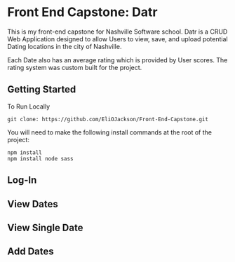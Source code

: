 # Front End Capstone: Datr
This is my front-end capstone for Nashville Software school. Datr is a CRUD Web Application designed to allow Users to view, save, and upload potential Dating locations in the city of Nashville.

Each Date also has an average rating which is provided by User scores. The rating system was custom built for the project. 

## Getting Started

To Run Locally
```
git clone: https://github.com/EliOJackson/Front-End-Capstone.git
```

You will need to make the following install commands at the root of the project:
```
npm install
npm install node sass
```

## Log-In


## View Dates

## View Single Date

## Add Dates

